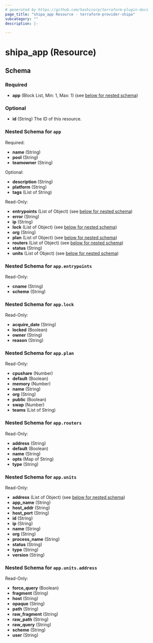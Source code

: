 ```yaml
---
# generated by https://github.com/hashicorp/terraform-plugin-docs
page_title: "shipa_app Resource - terraform-provider-shipa"
subcategory: ""
description: |-
  
---
```


# shipa_app (Resource)





<!-- schema generated by tfplugindocs -->
## Schema

### Required

- **app** (Block List, Min: 1, Max: 1) (see [below for nested schema](#nestedblock--app))

### Optional

- **id** (String) The ID of this resource.

<a id="nestedblock--app"></a>
### Nested Schema for `app`

Required:

- **name** (String)
- **pool** (String)
- **teamowner** (String)

Optional:

- **description** (String)
- **platform** (String)
- **tags** (List of String)

Read-Only:

- **entrypoints** (List of Object) (see [below for nested schema](#nestedatt--app--entrypoints))
- **error** (String)
- **ip** (String)
- **lock** (List of Object) (see [below for nested schema](#nestedatt--app--lock))
- **org** (String)
- **plan** (List of Object) (see [below for nested schema](#nestedatt--app--plan))
- **routers** (List of Object) (see [below for nested schema](#nestedatt--app--routers))
- **status** (String)
- **units** (List of Object) (see [below for nested schema](#nestedatt--app--units))

<a id="nestedatt--app--entrypoints"></a>
### Nested Schema for `app.entrypoints`

Read-Only:

- **cname** (String)
- **scheme** (String)


<a id="nestedatt--app--lock"></a>
### Nested Schema for `app.lock`

Read-Only:

- **acquire_date** (String)
- **locked** (Boolean)
- **owner** (String)
- **reason** (String)


<a id="nestedatt--app--plan"></a>
### Nested Schema for `app.plan`

Read-Only:

- **cpushare** (Number)
- **default** (Boolean)
- **memory** (Number)
- **name** (String)
- **org** (String)
- **public** (Boolean)
- **swap** (Number)
- **teams** (List of String)


<a id="nestedatt--app--routers"></a>
### Nested Schema for `app.routers`

Read-Only:

- **address** (String)
- **default** (Boolean)
- **name** (String)
- **opts** (Map of String)
- **type** (String)


<a id="nestedatt--app--units"></a>
### Nested Schema for `app.units`

Read-Only:

- **address** (List of Object) (see [below for nested schema](#nestedobjatt--app--units--address))
- **app_name** (String)
- **host_addr** (String)
- **host_port** (String)
- **id** (String)
- **ip** (String)
- **name** (String)
- **org** (String)
- **process_name** (String)
- **status** (String)
- **type** (String)
- **version** (String)

<a id="nestedobjatt--app--units--address"></a>
### Nested Schema for `app.units.address`

Read-Only:

- **force_query** (Boolean)
- **fragment** (String)
- **host** (String)
- **opaque** (String)
- **path** (String)
- **raw_fragment** (String)
- **raw_path** (String)
- **raw_query** (String)
- **scheme** (String)
- **user** (String)


